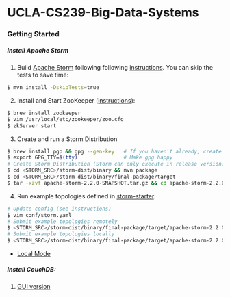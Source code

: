 # UCLA-CS239-Big-Data-Systems

### Getting Started

##### Install Apache Storm

1. Build [Apache Storm](https://github.com/apache/storm) following following [instructions](https://github.com/apache/storm/blob/master/DEVELOPER.md). You can skip the tests to save time:
```bash
$ mvn install -DskipTests=true
```
2. Install and Start ZooKeeper ([instructions](https://www.tutorialspoint.com/zookeeper/zookeeper_installation.htm)):

```bash
$ brew install zookeeper
$ vim /usr/local/etc/zookeeper/zoo.cfg
$ zkServer start
```

3. Create and run a Storm Distribution

```bash
$ brew install pgp && gpg --gen-key   # If you haven't already, create PGP key-pair
$ export GPG_TTY=$(tty)               # Make gpg happy
# Create Storm Distribution (Storm can only execute in release version)
$ cd <STORM_SRC>/storm-dist/binary && mvn package
$ cd <STORM_SRC>/storm-dist/binary/final-package/target
$ tar -xzvf apache-storm-2.2.0-SNAPSHOT.tar.gz && cd apache-storm-2.2.0-SNAPSHOT
```

4. Run example topologies defined in [storm-starter](https://github.com/apache/storm/tree/master/examples/storm-starter).

```bash
# Update config (see instructions)
$ vim conf/storm.yaml
# Submit example topologies remotely
$ <STORM_SRC>/storm-dist/binary/final-package/target/apache-storm-2.2.0-SNAPSHOT/bin/storm jar examples/storm-starter/target/storm-starter-2.2.0-SNAPSHOT.jarorg.apache.storm.starter.ExclamationTopology
# Submit example topologies locally
$ <STORM_SRC>/storm-dist/binary/final-package/target/apache-storm-2.2.0-SNAPSHOT/bin/storm jar examples/storm-starter/target/storm-starter-2.2.0-SNAPSHOT.jarorg.apache.storm.starter.ExclamationTopology -local
```

* [Local Mode](https://github.com/apache/storm/blob/master/docs/Local-mode.md)

##### Install CouchDB: 

1. [GUI version](https://couchdb.apache.org/#download)
